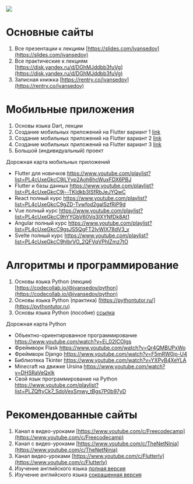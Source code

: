 ![](https://i.ibb.co/yfrzYD1/4n7pbxstodem7wcn4n7pbcgtthopdyqto8eazwf54n7pbcbyqozga6jxjtnwhoe.jpg)

# Основные сайты

1. Все презентации к лекциям [https://slides.com/ivansedov](https://slides.com/ivansedov)
2. Все практические к лекциям [https://disk.yandex.ru/d/DGhMJddbb3fuVg](https://disk.yandex.ru/d/DGhMJddbb3fuVg)
3. Записная книжка [https://rentry.co/ivansedov](https://rentry.co/ivansedov)

# Мобильные приложения

1. Основы языка Dart, лекции
2. Создание мобильных приложений на Flutter вариант 1 [link](https://www.youtube.com/watch?v=1ukSR1GRtMU&list=PL4cUxeGkcC9jLYyp2Aoh6hcWuxFDX6PBJ)
3. Создание мобильных приложений на Flutter вариант 2 [link](https://www.youtube.com/watch?v=cpkSVwf75-k&list=PL6lh8cTntlDiLlH_rHl5F0JOy_gRm_Wa4)
4. Создание мобильных приложений на Flutter вариант 3 [link](https://www.youtube.com/watch?v=sOYGLk3A6NQ&list=PLyaYkfwvXhRKjYAIO4_J_IcHtAXUR_1ci)
5. Большой (индивидуальный) проект

Дорожная карта мобильных приложений
- Flutter для новичков https://www.youtube.com/playlist?list=PL4cUxeGkcC9jLYyp2Aoh6hcWuxFDX6PBJ
- Flutter и базы данных https://www.youtube.com/playlist?list=PL4cUxeGkcC9j--TKIdkb3ISfRbJeJYQwC
- React полный курс https://www.youtube.com/playlist?list=PL4cUxeGkcC9gZD-Tvwfod2gaISzfRiP9d
- Vue полный курс https://www.youtube.com/playlist?list=PL4cUxeGkcC9hYYGbV60Vq3IXYNfDk8At1
- Angular полный курс https://www.youtube.com/playlist?list=PL4cUxeGkcC9gsJS5QgFT2IvWIX78dV3_v
- Svelte полный курс https://www.youtube.com/playlist?list=PL4cUxeGkcC9hlbrVO_2QFVqVPhlZmz7tO

# Алгоритмы и программирование

1. Основы языка Python (лекции) [https://codecollab.io/@ivansedov/python](https://codecollab.io/@ivansedov/python)
2. Основы языка Python (практика) [https://pythontutor.ru/](https://pythontutor.ru)
3. Основы языка Python (пособие) [ссылка](https://disk.yandex.ru/i/Sp90alQKt-z6Bg)

Дорожная карта Python
- Объектно-ориентированное программирование https://www.youtube.com/watch?v=Ej_02ICOIgs
- Фреймворк Flask https://www.youtube.com/watch?v=Qr4QMBUPxWo
- Фреймворк Django https://www.youtube.com/watch?v=F5mRW0jo-U4
- Библиотека Tkinter https://www.youtube.com/watch?v=YXPyB4XeYLA
- Minecraft на движке Ursina https://www.youtube.com/watch?v=DHSRaVeQxIk
- Свой язык программирование на Python https://www.youtube.com/playlist?list=PLZQftyCk7_SdoVexSmwy_tBgs7P0b97yD

# Рекомендованные сайты

1. Канал в видео-уроками [https://www.youtube.com/c/Freecodecamp](https://www.youtube.com/c/Freecodecamp)
2. Канал с видео-уроками [https://www.youtube.com/c/TheNetNinja](https://www.youtube.com/c/TheNetNinja)
3. Канал видео-уроками [https://www.youtube.com/c/Flutterly](https://www.youtube.com/c/Flutterly)
4. Изучение английского языка [полная версия](https://www.youtube.com/playlist?list=PL66DIGaegedqtRaxfVsk6vH5dBDuL5w92)
5. Изучение английского языка [сокращенная версия](https://www.youtube.com/playlist?list=PL66DIGaegedqVBwaauzKVk7DNqIFaXrN_)
